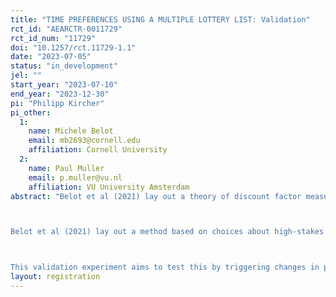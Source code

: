 ```yaml
---
title: "TIME PREFERENCES USING A MULTIPLE LOTTERY LIST: Validation"
rct_id: "AEARCTR-0011729"
rct_id_num: "11729"
doi: "10.1257/rct.11729-1.1"
date: "2023-07-05"
status: "in_development"
jel: ""
start_year: "2023-07-10"
end_year: "2023-12-30"
pi: "Philipp Kircher"
pi_other:
  1:
    name: Michele Belot
    email: mb2693@cornell.edu
    affiliation: Cornell University
  2:
    name: Paul Muller
    email: p.muller@vu.nl
    affiliation: VU University Amsterdam
abstract: "Belot et al (2021) lay out a theory of discount factor measurement aimed to deal with changes in income and associated background consumption over time. In many existing methods, experimental payments are assumed to be added to a “background consumption” to generate a stream of consumption, and constant background consumption is required for discount factor elicitation. Consider two individuals who have identical discount factor and identical late background consumption, but the first individuals has the same background consumption also in the early period while the second individual has less background consumption in the early period. If confronted with choices about having money early or late, the second individual has a higher marginal valuation of money early and is therefore more likely to choose the earlier payment for that reason. 

Belot et al (2021) lay out a method based on choices about high-stakes lottery tickets. Applying the economic model that underlies their method to the scenario outlined in the previous paragraph shows that both individuals should be equally eager to choose the early lottery. Choices should directly reflect time preferences, rather than changes in background consumption.

This validation experiment aims to test this by triggering changes in perceived background consumption through detailed questions about near-term expenditures for some of the participants. This is intended to make them realize that their expenditures are higher than expected in the near-term, and therefore they feel that they have to reduce near-term background consumption. If they feel poor in the near-term relative to similar individuals who have not been treated, this should effect measured discount factors in the convex budget set method. Under the multiple lottery list method of Belot et al (2021), this should not happen. We intend to test this."
layout: registration
---
```


